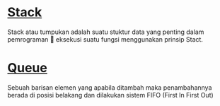 # <a href="Stack & Queue/stack - 28 maret.c"> Stack <a/>
Stack atau tumpukan adalah suatu stuktur data yang
penting dalam pemrograman  eksekusi suatu
fungsi menggunakan prinsip Stact.
  
# <a href="Stack & Queue/stack - queue.c"> Queue <a/>
Sebuah barisan elemen yang apabila ditambah maka penambahannya berada di posisi belakang dan dilakukan sistem FIFO (First In First Out)
